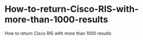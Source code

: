 # How-to-return-Cisco-RIS-with-more-than-1000-results
How to return Cisco RIS with more than 1000 results
